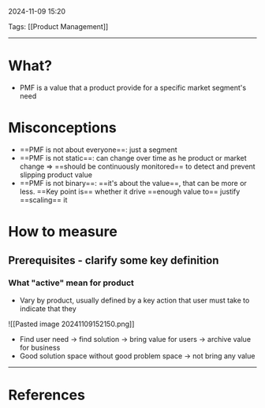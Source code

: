 2024-11-09 15:20

Tags: [[Product Management]]

---

# What?
- PMF is a value that a product provide for a specific market segment's need
# Misconceptions
- ==PMF is not about everyone==: just a segment 
- ==PMF is not static==: can change over time as he product or market change => ==should be continuously monitored== to detect and prevent slipping product value
- ==PMF is not binary==: ==it's about the value==, that can be more or less. ==Key point is== whether it drive ==enough value to== justify ==scaling== it
# How to measure
## Prerequisites - clarify some key definition
### What "active" mean for product
- Vary by product, usually defined by a key action that user must take to indicate that they

![[Pasted image 20241109152150.png]]
- Find user need -> find solution -> bring value for users -> archive value for business
- Good solution space without good problem space -> not bring any value

---
# References